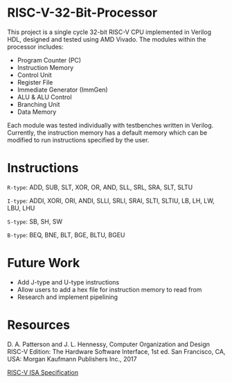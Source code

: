 # RISC-V-32-Bit-Processor

This project is a single cycle 32-bit RISC-V CPU implemented in Verilog HDL, designed and tested using AMD Vivado. 
The modules within the processor includes:
- Program Counter (PC)
- Instruction Memory
- Control Unit
- Register File
- Immediate Generator (ImmGen)
- ALU & ALU Control
- Branching Unit
- Data Memory

Each module was tested individually with testbenches written in Verilog. Currently, the instruction memory has a default memory which can be modified to run instructions specified by the user. 

# Instructions
`R-type`: ADD, SUB, SLT, XOR, OR, AND, SLL, SRL, SRA, SLT, SLTU

`I-type`: ADDI, XORI, ORI, ANDI, SLLI, SRLI, SRAI, SLTI, SLTIU, LB, LH, LW, LBU, LHU

`S-type`: SB, SH, SW

`B-type`: BEQ, BNE, BLT, BGE, BLTU, BGEU

# Future Work
- Add J-type and U-type instructions
- Allow users to add a hex file for instruction memory to read from
- Research and implement pipelining

# Resources
D. A. Patterson and J. L. Hennessy, Computer Organization and Design RISC-V Edition: The Hardware Software Interface, 1st ed. San Francisco, CA, USA: Morgan Kaufmann Publishers Inc., 2017

[RISC-V ISA Specification](https://drive.google.com/file/d/1uviu1nH-tScFfgrovvFCrj7Omv8tFtkp/view)
